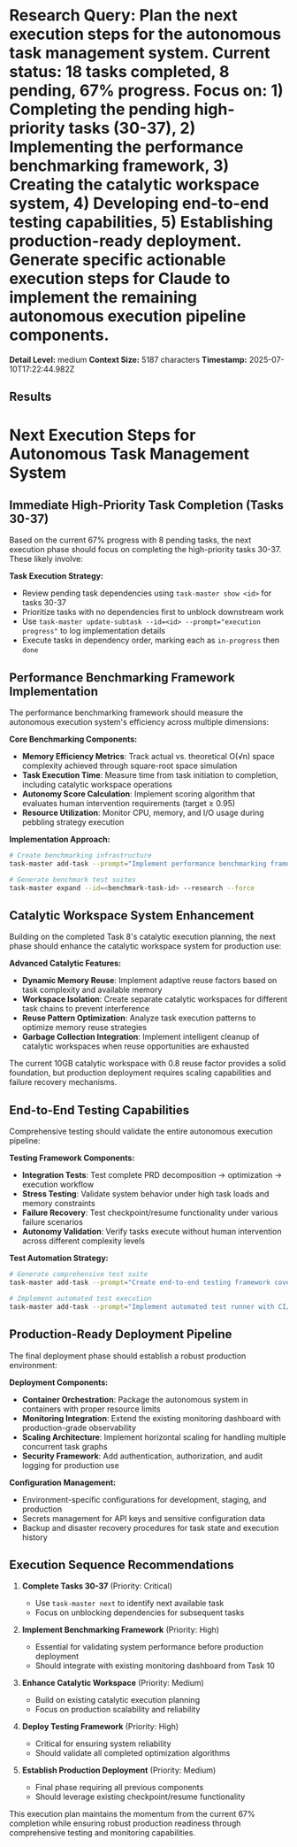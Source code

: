# Research Query: Plan the next execution steps for the autonomous task management system. Current status: 18 tasks completed, 8 pending, 67% progress. Focus on: 1) Completing the pending high-priority tasks (30-37), 2) Implementing the performance benchmarking framework, 3) Creating the catalytic workspace system, 4) Developing end-to-end testing capabilities, 5) Establishing production-ready deployment. Generate specific actionable execution steps for Claude to implement the remaining autonomous execution pipeline components.

**Detail Level:** medium
**Context Size:** 5187 characters
**Timestamp:** 2025-07-10T17:22:44.982Z

## Results

# Next Execution Steps for Autonomous Task Management System

## Immediate High-Priority Task Completion (Tasks 30-37)

Based on the current 67% progress with 8 pending tasks, the next execution phase should focus on completing the high-priority tasks 30-37. These likely involve:

**Task Execution Strategy:**
- Review pending task dependencies using `task-master show <id>` for tasks 30-37
- Prioritize tasks with no dependencies first to unblock downstream work
- Use `task-master update-subtask --id=<id> --prompt="execution progress"` to log implementation details
- Execute tasks in dependency order, marking each as `in-progress` then `done`

## Performance Benchmarking Framework Implementation

The performance benchmarking framework should measure the autonomous execution system's efficiency across multiple dimensions:

**Core Benchmarking Components:**
- **Memory Efficiency Metrics**: Track actual vs. theoretical O(√n) space complexity achieved through square-root space simulation
- **Task Execution Time**: Measure time from task initiation to completion, including catalytic workspace operations
- **Autonomy Score Calculation**: Implement scoring algorithm that evaluates human intervention requirements (target ≥ 0.95)
- **Resource Utilization**: Monitor CPU, memory, and I/O usage during pebbling strategy execution

**Implementation Approach:**
```bash
# Create benchmarking infrastructure
task-master add-task --prompt="Implement performance benchmarking framework with memory efficiency, execution time, autonomy scoring, and resource utilization metrics" --research

# Generate benchmark test suites
task-master expand --id=<benchmark-task-id> --research --force
```

## Catalytic Workspace System Enhancement

Building on the completed Task 8's catalytic execution planning, the next phase should enhance the catalytic workspace system for production use:

**Advanced Catalytic Features:**
- **Dynamic Memory Reuse**: Implement adaptive reuse factors based on task complexity and available memory
- **Workspace Isolation**: Create separate catalytic workspaces for different task chains to prevent interference
- **Reuse Pattern Optimization**: Analyze task execution patterns to optimize memory reuse strategies
- **Garbage Collection Integration**: Implement intelligent cleanup of catalytic workspaces when reuse opportunities are exhausted

The current 10GB catalytic workspace with 0.8 reuse factor provides a solid foundation, but production deployment requires scaling capabilities and failure recovery mechanisms.

## End-to-End Testing Capabilities

Comprehensive testing should validate the entire autonomous execution pipeline:

**Testing Framework Components:**
- **Integration Tests**: Test complete PRD decomposition → optimization → execution workflow
- **Stress Testing**: Validate system behavior under high task loads and memory constraints
- **Failure Recovery**: Test checkpoint/resume functionality under various failure scenarios
- **Autonomy Validation**: Verify tasks execute without human intervention across different complexity levels

**Test Automation Strategy:**
```bash
# Generate comprehensive test suite
task-master add-task --prompt="Create end-to-end testing framework covering integration tests, stress testing, failure recovery, and autonomy validation" --research

# Implement automated test execution
task-master add-task --prompt="Implement automated test runner with CI/CD integration and reporting dashboard" --research
```

## Production-Ready Deployment Pipeline

The final deployment phase should establish a robust production environment:

**Deployment Components:**
- **Container Orchestration**: Package the autonomous system in containers with proper resource limits
- **Monitoring Integration**: Extend the existing monitoring dashboard with production-grade observability
- **Scaling Architecture**: Implement horizontal scaling for handling multiple concurrent task graphs
- **Security Framework**: Add authentication, authorization, and audit logging for production use

**Configuration Management:**
- Environment-specific configurations for development, staging, and production
- Secrets management for API keys and sensitive configuration data
- Backup and disaster recovery procedures for task state and execution history

## Execution Sequence Recommendations

1. **Complete Tasks 30-37** (Priority: Critical)
   - Use `task-master next` to identify next available task
   - Focus on unblocking dependencies for subsequent tasks

2. **Implement Benchmarking Framework** (Priority: High)
   - Essential for validating system performance before production deployment
   - Should integrate with existing monitoring dashboard from Task 10

3. **Enhance Catalytic Workspace** (Priority: Medium)
   - Build on existing catalytic execution planning
   - Focus on production scalability and reliability

4. **Deploy Testing Framework** (Priority: High)
   - Critical for ensuring system reliability
   - Should validate all completed optimization algorithms

5. **Establish Production Deployment** (Priority: Medium)
   - Final phase requiring all previous components
   - Should leverage existing checkpoint/resume functionality

This execution plan maintains the momentum from the current 67% completion while ensuring robust production readiness through comprehensive testing and monitoring capabilities.

